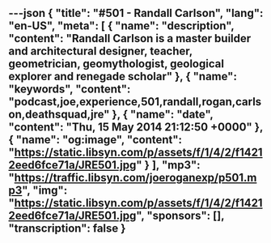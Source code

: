 ---json
{
  "title": "#501 - Randall Carlson",
  "lang": "en-US",
  "meta": [
    {
      "name": "description",
      "content": "Randall Carlson is a master builder and architectural designer, teacher, geometrician, geomythologist, geological explorer and renegade scholar"
    },
    {
      "name": "keywords",
      "content": "podcast,joe,experience,501,randall,rogan,carlson,deathsquad,jre"
    },
    {
      "name": "date",
      "content": "Thu, 15 May 2014 21:12:50 +0000"
    },
    {
      "name": "og:image",
      "content": "https://static.libsyn.com/p/assets/f/1/4/2/f14212eed6fce71a/JRE501.jpg"
    }
  ],
  "mp3": "https://traffic.libsyn.com/joeroganexp/p501.mp3",
  "img": "https://static.libsyn.com/p/assets/f/1/4/2/f14212eed6fce71a/JRE501.jpg",
  "sponsors": [],
  "transcription": false
}
---
<episode-header />

<timemark seconds="0" />

<transcribe-call-to-action />

<episode-footer />